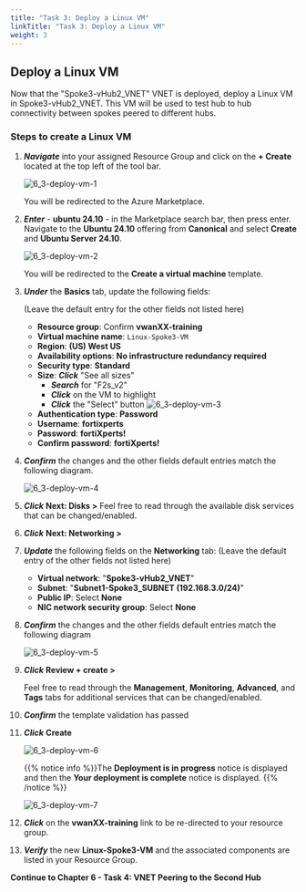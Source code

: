 ```yaml
---
title: "Task 3: Deploy a Linux VM"
linkTitle: "Task 3: Deploy a Linux VM"
weight: 3
---
```


## Deploy a Linux VM

Now that the "Spoke3-vHub2_VNET" VNET is deployed, deploy a Linux VM in Spoke3-vHub2_VNET. This VM will be used to test hub to hub connectivity between spokes peered to different hubs.

### Steps to create a Linux VM

1. ***Navigate*** into your assigned Resource Group and click on the **+ Create** located at the top left of the tool bar.

    ![6_3-deploy-vm-1](../images/6_3-deploy-vm-1.PNG)  

    You will be redirected to the Azure Marketplace.

1. ***Enter***  - **ubuntu 24.10** - in the Marketplace search bar, then press enter.  Navigate to the **Ubuntu 24.10** offering from **Canonical** and select **Create** and **Ubuntu Server 24.10**.

    ![6_3-deploy-vm-2](../images/6_3-deploy-vm-2.PNG)

    You will be redirected to the **Create a virtual machine** template.

1. ***Under*** the **Basics** tab, update the following fields:

    (Leave the default entry for the other fields not listed here)
    - **Resource group**:  Confirm **vwanXX-training**
    - **Virtual machine name**:  `Linux-Spoke3-VM`
    - **Region**: **(US) West US**
    - **Availability options**:  **No infrastructure redundancy required**
    - **Security type**:  **Standard**
    - **Size**: ***Click*** "See all sizes"
      - ***Search*** for "F2s_v2"
      - ***Click*** on the VM to highlight
      - ***Click*** the "Select" button
          ![6_3-deploy-vm-3](../images/6_3-deploy-vm-3.PNG)
    - **Authentication type**:  **Password**
    - **Username**:  **fortixperts**
    - **Password**:  **fortiXperts!**
    - **Confirm password**:  **fortiXperts!**

1. ***Confirm*** the changes and the other fields default entries match the following diagram.

    ![6_3-deploy-vm-4](../images/6_3-deploy-vm-4.PNG)

1. ***Click*** **Next: Disks >**
    Feel free to read through the available disk services that can be changed/enabled.

1. ***Click*** **Next: Networking >**

1. ***Update*** the following fields on the **Networking** tab: (Leave the default entry of the other fields not listed here)

    - **Virtual network**:  "**Spoke3-vHub2_VNET**"
    - **Subnet**:  "**Subnet1-Spoke3_SUBNET (192.168.3.0/24)**"
    - **Public IP**:  Select **None**
    - **NIC network security group**:  Select **None**

1. ***Confirm*** the changes and the other fields default entries match the following diagram

    ![6_3-deploy-vm-5](../images/6_3-deploy-vm-5.PNG)

1. ***Click*** **Review + create >**

    Feel free to read through the **Management**, **Monitoring**, **Advanced**, and **Tags** tabs for additional services that can be changed/enabled.

1. ***Confirm*** the template validation has passed

1. ***Click*** **Create**

    ![6_3-deploy-vm-6](../images/6_3-deploy-vm-6.PNG)

    {{% notice info %}}The **Deployment is in progress** notice is displayed and then the **Your deployment is complete** notice is displayed. {{% /notice %}}

    ![6_3-deploy-vm-7](../images/6_3-deploy-vm-7.PNG)

1. ***Click*** on the **vwanXX-training** link to be re-directed to your resource group.

1. ***Verify*** the new **Linux-Spoke3-VM** and the associated components are listed in your Resource Group.

**Continue to Chapter 6 - Task 4: VNET Peering to the Second Hub**
